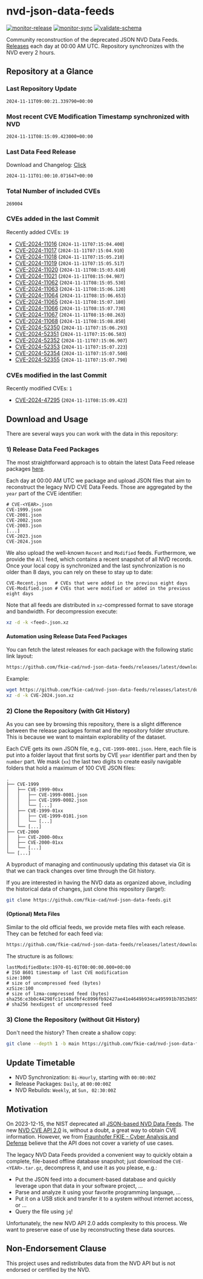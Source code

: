 # nvd-json-data-feeds

[![monitor-release](https://github.com/fkie-cad/nvd-json-data-feeds/actions/workflows/monitor_release.yml/badge.svg)](https://github.com/fkie-cad/nvd-json-data-feeds/actions/workflows/monitor_release.yml)
[![monitor-sync](https://github.com/fkie-cad/nvd-json-data-feeds/actions/workflows/monitor_sync.yml/badge.svg)](https://github.com/fkie-cad/nvd-json-data-feeds/actions/workflows/monitor_sync.yml)
[![validate-schema](https://github.com/fkie-cad/nvd-json-data-feeds/actions/workflows/validate_schema.yml/badge.svg)](https://github.com/fkie-cad/nvd-json-data-feeds/actions/workflows/validate_schema.yml)

Community reconstruction of the deprecated JSON NVD Data Feeds.
[Releases](https://github.com/fkie-cad/nvd-json-data-feeds/releases/latest) each day at 00:00 AM UTC.
Repository synchronizes with the NVD every 2 hours.

## Repository at a Glance

### Last Repository Update

```plain
2024-11-11T09:00:21.339790+00:00
```

### Most recent CVE Modification Timestamp synchronized with NVD

```plain
2024-11-11T08:15:09.423000+00:00
```

### Last Data Feed Release

Download and Changelog: [Click](https://github.com/fkie-cad/nvd-json-data-feeds/releases/latest)

```plain
2024-11-11T01:00:10.071647+00:00
```

### Total Number of included CVEs

```plain
269004
```

### CVEs added in the last Commit

Recently added CVEs: `19`

- [CVE-2024-11016](CVE-2024/CVE-2024-110xx/CVE-2024-11016.json) (`2024-11-11T07:15:04.400`)
- [CVE-2024-11017](CVE-2024/CVE-2024-110xx/CVE-2024-11017.json) (`2024-11-11T07:15:04.910`)
- [CVE-2024-11018](CVE-2024/CVE-2024-110xx/CVE-2024-11018.json) (`2024-11-11T07:15:05.210`)
- [CVE-2024-11019](CVE-2024/CVE-2024-110xx/CVE-2024-11019.json) (`2024-11-11T07:15:05.517`)
- [CVE-2024-11020](CVE-2024/CVE-2024-110xx/CVE-2024-11020.json) (`2024-11-11T08:15:03.610`)
- [CVE-2024-11021](CVE-2024/CVE-2024-110xx/CVE-2024-11021.json) (`2024-11-11T08:15:04.987`)
- [CVE-2024-11062](CVE-2024/CVE-2024-110xx/CVE-2024-11062.json) (`2024-11-11T08:15:05.530`)
- [CVE-2024-11063](CVE-2024/CVE-2024-110xx/CVE-2024-11063.json) (`2024-11-11T08:15:06.120`)
- [CVE-2024-11064](CVE-2024/CVE-2024-110xx/CVE-2024-11064.json) (`2024-11-11T08:15:06.653`)
- [CVE-2024-11065](CVE-2024/CVE-2024-110xx/CVE-2024-11065.json) (`2024-11-11T08:15:07.180`)
- [CVE-2024-11066](CVE-2024/CVE-2024-110xx/CVE-2024-11066.json) (`2024-11-11T08:15:07.730`)
- [CVE-2024-11067](CVE-2024/CVE-2024-110xx/CVE-2024-11067.json) (`2024-11-11T08:15:08.263`)
- [CVE-2024-11068](CVE-2024/CVE-2024-110xx/CVE-2024-11068.json) (`2024-11-11T08:15:08.850`)
- [CVE-2024-52350](CVE-2024/CVE-2024-523xx/CVE-2024-52350.json) (`2024-11-11T07:15:06.293`)
- [CVE-2024-52351](CVE-2024/CVE-2024-523xx/CVE-2024-52351.json) (`2024-11-11T07:15:06.583`)
- [CVE-2024-52352](CVE-2024/CVE-2024-523xx/CVE-2024-52352.json) (`2024-11-11T07:15:06.907`)
- [CVE-2024-52353](CVE-2024/CVE-2024-523xx/CVE-2024-52353.json) (`2024-11-11T07:15:07.223`)
- [CVE-2024-52354](CVE-2024/CVE-2024-523xx/CVE-2024-52354.json) (`2024-11-11T07:15:07.500`)
- [CVE-2024-52355](CVE-2024/CVE-2024-523xx/CVE-2024-52355.json) (`2024-11-11T07:15:07.790`)


### CVEs modified in the last Commit

Recently modified CVEs: `1`

- [CVE-2024-47295](CVE-2024/CVE-2024-472xx/CVE-2024-47295.json) (`2024-11-11T08:15:09.423`)


## Download and Usage

There are several ways you can work with the data in this repository:

### 1) Release Data Feed Packages

The most straightforward approach is to obtain the latest Data Feed release packages [here](https://github.com/fkie-cad/nvd-json-data-feeds/releases/latest).

Each day at 00:00 AM UTC we package and upload JSON files that aim to reconstruct the legacy NVD CVE Data Feeds.
Those are aggregated by the `year` part of the CVE identifier:

```
# CVE-<YEAR>.json
CVE-1999.json
CVE-2001.json
CVE-2002.json
CVE-2003.json
[...]
CVE-2023.json
CVE-2024.json
```

We also upload the well-known `Recent` and `Modified` feeds.
Furthermore, we provide the `All` feed, which contains a recent snapshot of all NVD records.
Once your local copy is synchronized and the last synchronization is no older than 8 days, you can rely on these to stay up to date:

```plain
CVE-Recent.json   # CVEs that were added in the previous eight days
CVE-Modified.json # CVEs that were modified or added in the previous eight days
```

Note that all feeds are distributed in `xz`-compressed format to save storage and bandwidth.
For decompression execute:

```sh
xz -d -k <feed>.json.xz
```

#### Automation using Release Data Feed Packages

You can fetch the latest releases for each package with the following static link layout:

```sh
https://github.com/fkie-cad/nvd-json-data-feeds/releases/latest/download/CVE-<YEAR>.json.xz
```

Example:

```sh
wget https://github.com/fkie-cad/nvd-json-data-feeds/releases/latest/download/CVE-2024.json.xz
xz -d -k CVE-2024.json.xz
```

### 2) Clone the Repository (with Git History)

As you can see by browsing this repository, there is a slight difference between the release packages format and the repository folder structure.
This is because we want to maintain explorability of the dataset.

Each CVE gets its own JSON file, e.g., `CVE-1999-0001.json`.
Here, each file is put into a folder layout that first sorts by CVE `year` identifier part and then by `number` part.
We mask (`xx`) the last two digits to create easily navigable folders that hold a maximum of 100 CVE JSON files:

```plain
.
├── CVE-1999
│   ├── CVE-1999-00xx
│   │   ├── CVE-1999-0001.json
│   │   ├── CVE-1999-0002.json
│   │   └── [...]
│   ├── CVE-1999-01xx
│   │   ├── CVE-1999-0101.json
│   │   └── [...]
│   └── [...]
├── CVE-2000
│   ├── CVE-2000-00xx
│   ├── CVE-2000-01xx
│   └── [...]
└── [...]
```

A byproduct of managing and continuously updating this dataset via Git is that we can track changes over time through the Git history.

If you are interested in having the NVD data as organized above, including the historical data of changes, just clone this repository (large!):

```sh
git clone https://github.com/fkie-cad/nvd-json-data-feeds.git
```

#### (Optional) Meta Files

Similar to the old official feeds, we provide meta files with each release. They can be fetched for each feed via:

```sh
https://github.com/fkie-cad/nvd-json-data-feeds/releases/latest/download/CVE-<YEAR>.meta
```

The structure is as follows:

```plain
lastModifiedDate:1970-01-01T00:00:00.000+00:00                          # ISO 8601 timestamp of last CVE modification
size:1000                                                               # size of uncompressed feed (bytes)
xzSize:100                                                              # size of lzma-compressed feed (bytes)
sha256:e3b0c44298fc1c149afbf4c8996fb92427ae41e4649b934ca495991b7852b855 # sha256 hexdigest of uncompressed feed
```

### 3) Clone the Repository (without Git History)

Don't need the history? Then create a shallow copy:

```sh
git clone --depth 1 -b main https://github.com/fkie-cad/nvd-json-data-feeds.git
```


## Update Timetable

* NVD Synchronization: `Bi-Hourly`, starting with `00:00:00Z`
* Release Packages: `Daily`, at `00:00:00Z`
* NVD Rebuilds: `Weekly`, at `Sun, 02:30:00Z`


## Motivation

On 2023-12-15, the NIST deprecated all [JSON-based NVD Data Feeds](https://nvd.nist.gov/vuln/data-feeds#divRetirementBanner-1).
The new [NVD CVE API 2.0](https://nvd.nist.gov/developers/vulnerabilities) is, without a doubt, a great way to obtain CVE information.
However, we from [Fraunhofer FKIE - Cyber Analysis and Defense](https://www.fkie.fraunhofer.de/en/departments/cad.html) believe that the API does not cover a variety of use cases.

The legacy NVD Data Feeds provided a convenient way to quickly obtain a complete, file-based offline database snapshot; just download the `CVE-<YEAR>.tar.gz`, decompress it, and use it as you please, e.g.:

- Put the JSON feed into a document-based database and quickly leverage upon that data in your software project, ...
- Parse and analyze it using your favorite programming language, ...
- Put it on a USB stick and transfer it to a system without internet access, or ...
- Query the file using `jq`!

Unfortunately, the new NVD API 2.0 adds complexity to this process.
We want to preserve ease of use by reconstructing these data sources.

## Non-Endorsement Clause

This project uses and redistributes data from the NVD API but is not endorsed or certified by the NVD.